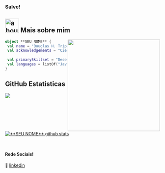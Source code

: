 ### Salve!

## <img width="45" alt="about" src="https://raw.github.com/elizarov/elizarov/master/about.png"> Mais sobre mim

<img align="right" width="300" src="https://i2.wp.com/allhtaccess.info/wp-content/uploads/2018/03/programming.gif?fit=1281%2C716&ssl=1" />

```kotlin
object **SEU NOME** {
 val name = "Douglas H. Tripoloni"
 val acknowledgements = "Cientista da Computação"
 
 val primarySkillset = "Desenvolvedor Full-Stack"
 val languages = listOf("Javascript", "Typescript", "PHP", "C#", "C++", "Java") 
}
```


## **GitHub Estatísticas**

<a href="https://github.com/DouglasHT">
  <img align="center" src="https://github-readme-stats.vercel.app/api/top-langs/?username=DouglasHT&theme=dracula&hide_langs_below=1" />
</a>

<a href="https://github.com/DouglasHT">
 <img align="center" src="https://github-readme-stats.vercel.app/api?username=DouglasHT&show_icons=true&theme=dracula&line_height=27" alt="**SEU NOME** github stats"/>
</a>


[linkedin]: https://www.linkedin.com/in/douglasht/
<br>

#### Rede Sociais!

👔 [linkedin][linkedin]
